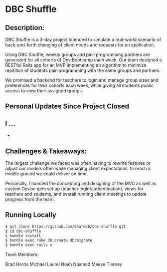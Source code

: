 # DBC Shuffle

## Description:
DBC Shuffle is a 3-day project intended to simulate a real-world scenario of back-and-forth changing of client needs and requests for an application.  

Using DBC Shuffle, weekly groups and pair-programming partners are generated for all cohorts of Dev Bootcamp each week.  Our team designed a RESTful Rails app for an MVP implementing an algorithm to minimize repitition of students pair-programming with the same groups and partners.  

We promised a backend for teachers to login and manage group sizes and preferences for their cohorts each week, while giving all students public access to view their assigned groups.

## Personal Updates Since Project Closed

I ...
-
-

## Challenges & Takeaways:

The largest challenge we faced was often having to rewrite features or adjust our models often while managing client expectations, to reach a middle ground we could deliver on time. 

Personally, I handled the concepting and designing of the MVC as well as custom Devise gem set up (teacher login/authentication), views for teachers and students, and overall running client meetings to update progress from the team. 

## Running Locally

```sh
$ git clone https://github.com/Bharwcb/dbc-shuffle.git
$ cd dbc-shuffle
$ bundle install
$ bundle exec rake db:create db:migrate
$ bundle exec rails s
```

Team Members:

Brad Harris
Michael Laurel
Noah Naamad
Maeve Tierney

